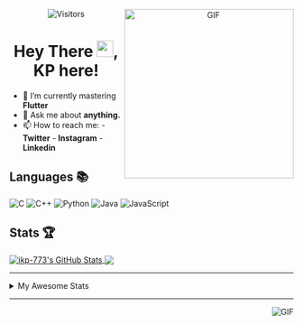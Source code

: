 <div align="center">
<img align="right" alt="GIF" height="300px" src="https://blog.insaid.co/wp-content/uploads/2020/01/Coding.gif"/>
       
![Visitors](https://visitor-badge.glitch.me/badge?page_id=ikp-773)

# Hey There <img src="https://media.tenor.com/images/822fb670841c6f6582fefbb82e338a50/tenor.gif" width="29px">, KP here!
</div>

- 🌱 I’m currently mastering **Flutter**
- 💬 Ask me about **anything.**
- 📫 How to reach me:
       - **Twitter** 
       - **Instagram**
       - **Linkedin**
         
## Languages 📚 

![C](https://img.shields.io/badge/-C-000?style=flat&logo=C)
![C++](https://img.shields.io/badge/-C++-000?style=flat&logo=C%2B%2B&logoColor=00599C)
![Python](https://img.shields.io/badge/-Python-000?style=flat&logo=python)
![Java](https://img.shields.io/badge/-Java-000?style=flat&logo=Java&logoColor=007396)
![JavaScript](https://img.shields.io/badge/-JavaScript-000?style=flat&logo=javascript)

##  Stats 🏆

<a href="https://github.com/ikp-773">
<img align="center" src="https://github-readme-stats.vercel.app/api?username=ikp-773&show_icons=true&theme=tokyonight&icon_color=6392DF&hide=prs" alt="ikp-773's GitHub Stats" />
</a> 
<a href="https://github.com/ikp-773">
<img align="center" src="https://github-readme-stats.vercel.app/api/top-langs/?username=ikp-773&layout=compact&show_icons=true&theme=tokyonight&icon_color=6392DF&hide=prs" />
</a>

---

<details>
       <summary>My Awesome Stats</summary>
       
<!--START_SECTION:waka-->
![Profile Views](http://img.shields.io/badge/Profile%20Views-6-blue)

![Lines of code](https://img.shields.io/badge/From%20Hello%20World%20I%27ve%20Written-524015%20lines%20of%20code-blue)

**🐱 My Github Data** 

> 🏆 2,312 Contributions in the Year 2020
 > 
> 📦 153.5 kB Used in Github's Storage 
 > 
> 💼 Opted to Hire
 > 
> 📜 23 Public Repositories
 > 
> 🔑 11 Private Repositories 

**I'm a Night 🦉** 

```text
🌞 Morning    64 commits     █░░░░░░░░░░░░░░░░░░░░░░░░   5.45% 
🌆 Daytime    234 commits    █████░░░░░░░░░░░░░░░░░░░░   19.91% 
🌃 Evening    479 commits    ██████████░░░░░░░░░░░░░░░   40.77% 
🌙 Night      398 commits    ████████░░░░░░░░░░░░░░░░░   33.87%

```
📅 **I'm Most Productive on Sunday** 

```text
Monday       167 commits    ███░░░░░░░░░░░░░░░░░░░░░░   14.21% 
Tuesday      73 commits     █░░░░░░░░░░░░░░░░░░░░░░░░   6.21% 
Wednesday    179 commits    ███░░░░░░░░░░░░░░░░░░░░░░   15.23% 
Thursday     164 commits    ███░░░░░░░░░░░░░░░░░░░░░░   13.96% 
Friday       148 commits    ███░░░░░░░░░░░░░░░░░░░░░░   12.6% 
Saturday     204 commits    ████░░░░░░░░░░░░░░░░░░░░░   17.36% 
Sunday       240 commits    █████░░░░░░░░░░░░░░░░░░░░   20.43%

```


📊 **This Week I Spent My Time On** 

```text
💬 Programming Languages: 
Dart                     19 hrs 52 mins      ███████████████████████░░   91.64% 
C                        1 hr 41 mins        ██░░░░░░░░░░░░░░░░░░░░░░░   7.84% 
YAML                     6 mins              ░░░░░░░░░░░░░░░░░░░░░░░░░   0.53% 
Other                    0 secs              ░░░░░░░░░░░░░░░░░░░░░░░░░   0.0%

💻 Operating System: 
Mac                      21 hrs 41 mins      █████████████████████████   100.0%

```

**I Mostly Code in Dart** 

```text
Dart                     11 repos            █████████░░░░░░░░░░░░░░░░   36.67% 
Python                   6 repos             █████░░░░░░░░░░░░░░░░░░░░   20.0% 
HTML                     6 repos             █████░░░░░░░░░░░░░░░░░░░░   20.0% 
JavaScript               3 repos             ██░░░░░░░░░░░░░░░░░░░░░░░   10.0% 
Java                     2 repos             █░░░░░░░░░░░░░░░░░░░░░░░░   6.67%

```


**Timeline**

![Chart not found](https://github.com/ikp-773/ikp-773/blob/master/charts/bar_graph.png) 


<!--END_SECTION:waka-->
</details>

 ---
 
<img align="right" alt="GIF" src="https://github4life.herokuapp.com/ikp-773.gif" />


